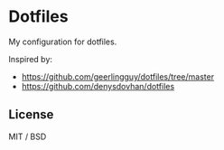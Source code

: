 # Dotfiles

My configuration for dotfiles.

Inspired by:
- https://github.com/geerlingguy/dotfiles/tree/master
- https://github.com/denysdovhan/dotfiles

## License
MIT / BSD
